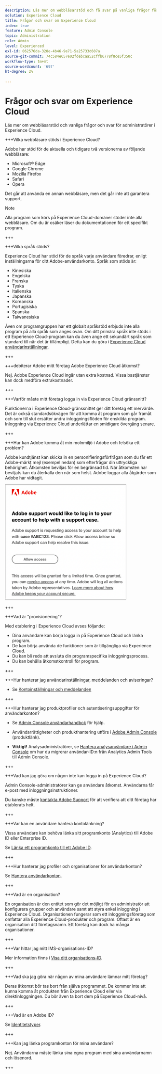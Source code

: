 ```yaml
---
description: Läs mer om webbläsarstöd och få svar på vanliga frågor för administratörer i Adobe Experience Cloud.
solution: Experience Cloud
title: Frågor och svar om Experience Cloud
index: true
feature: Admin Console
topic: Administration
role: Admin
level: Experienced
exl-id: 062576da-328e-4b46-9e71-5a25733d607a
source-git-commit: 74c584e657e02fdebcaa52cffb6778f8ce5f350c
workflow-type: tm+mt
source-wordcount: '697'
ht-degree: 2%

---
```


# Frågor och svar om Experience Cloud

Läs mer om webbläsarstöd och vanliga frågor och svar för administratörer i Experience Cloud.

+++Vilka webbläsare stöds i Experience Cloud?

Adobe har stöd för de aktuella och tidigare två versionerna av följande webbläsare:

* Microsoft® Edge
* Google Chrome
* Mozilla Firefox
* Safari
* Opera

Det går att använda en annan webbläsare, men det går inte att garantera support.

>[!NOTE]
>
>Alla program som körs på Experience Cloud-domäner stöder inte alla webbläsare. Om du är osäker läser du dokumentationen för ett specifikt program.

+++

+++Vilka språk stöds?

Experience Cloud har stöd för de språk varje användare föredrar, enligt inställningarna för ditt Adobe-användarkonto. Språk som stöds är:

* Kinesiska
* Engelska
* Franska
* Tyska
* Italienska
* Japanska
* Koreanska
* Portugisiska
* Spanska
* Taiwanesiska

Även om programgruppen har ett globalt språkstöd erbjuds inte alla program på alla språk som anges ovan. Om ditt primära språk inte stöds i ett Experience Cloud-program kan du även ange ett sekundärt språk som standard till när det är tillämpligt. Detta kan du göra i [Experience Cloud användarinställningar](https://experience.adobe.com/preferences).

+++

+++debiterar Adobe mitt företag Adobe Experience Cloud åtkomst?

Nej. Adobe Experience Cloud ingår utan extra kostnad. Vissa bastjänster kan dock medföra extrakostnader.

+++

+++Varför måste mitt företag logga in via Experience Cloud gränssnitt?

Funktionerna i Experience Cloud-gränssnittet ger ditt företag ett mervärde. Det är också standardsökvägen för att komma åt program som går framåt och som till slut ersätter andra inloggningsflöden för enskilda program. Inloggning via Experience Cloud underlättar en smidigare övergång senare.

+++

+++Hur kan Adobe komma åt min molnmiljö i Adobe och felsöka ett problem?

Adobe kundtjänst kan skicka in en personifieringsförfrågan som du får ett Adobe-märkt mejl (exempel nedan) som efterfrågar din uttryckliga behörighet. Åtkomsten beviljas för en begränsad tid. När åtkomsten har beviljats kan du återkalla den när som helst. Adobe loggar alla åtgärder som Adobe har vidtagit.

![Adobe supportärende](../assets/support-email.png)

+++

+++Vad är &quot;provisionering&quot;?

Med etablering i Experience Cloud avses följande:

* Dina användare kan börja logga in på Experience Cloud och länka program.
* De kan börja använda de funktioner som är tillgängliga via Experience Cloud.
* Du kan bli redo att avsluta din programspecifika inloggningsprocess.
* Du kan behålla åtkomstkontroll för program.

+++

+++Hur hanterar jag användarinställningar, meddelanden och aviseringar?

* Se [Kontoinställningar och meddelanden](/help/interface/features/account-preferences.md)

+++

+++Hur hanterar jag produktprofiler och autentiseringsuppgifter för användarkonton?

* Se [Admin Console användarhandbok](https://helpx.adobe.com/se/enterprise/admin-guide.html) för hjälp.

* Användarrättigheter och produkthantering utförs i [Adobe Admin Console](https://adminconsole.adobe.com/enterprise) (produktlänk).

* **Viktigt!** Analysadministratörer, se [Hantera analysanvändare i Admin Console](https://experienceleague.adobe.com/docs/analytics/admin/user-product-management/migrate-users/c-migration-tool.html) om hur du migrerar användar-ID:n från Analytics Admin Tools till Admin Console.

+++

+++Vad kan jag göra om någon inte kan logga in på Experience Cloud?

Admin Console-administratörer kan ge användare åtkomst. Användarna får e-post med inloggningsinstruktioner.

Du kanske måste [kontakta Adobe Support](https://experienceleague.adobe.com/?support-solution=General#support) för att verifiera att ditt företag har etablerats helt.

+++

+++Var kan en användare hantera kontolänkning?

Vissa användare kan behöva länka sitt programkonto (Analytics) till Adobe ID eller Enterprise ID.

Se [Länka ett programkonto till ett Adobe ID](../administration/organizations.md).

+++

+++Hur hanterar jag profiler och organisationer för användarkonton?

Se [Hantera användarkonton](../administration/organizations.md).

+++

+++Vad är en organisation?

En [organisation](../administration/organizations.md) är den entitet som gör det möjligt för en administratör att konfigurera grupper och användare samt att styra enkel inloggning i Experience Cloud. Organisationen fungerar som ett inloggningsföretag som omfattar alla Experience Cloud-produkter och program. Oftast är en organisation ditt företagsnamn. Ett företag kan dock ha många organisationer.

+++

+++Var hittar jag mitt IMS-organisations-ID?

Mer information finns i [Visa ditt organisations-ID](../administration/organizations.md).

+++

+++Vad ska jag göra när någon av mina användare lämnar mitt företag?

Deras åtkomst bör tas bort från själva programmet. De kommer inte att kunna komma åt produkten från Experience Cloud eller via direktinloggningen. Du bör även ta bort dem på Experience Cloud-nivå.

+++

+++Vad är en Adobe ID?

Se [Identitetstyper](https://helpx.adobe.com/enterprise/using/identity.html).

+++

+++Kan jag länka programkonton för mina användare?

Nej. Användarna måste länka sina egna program med sina användarnamn och lösenord.

+++
